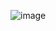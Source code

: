 ![image](https://user-images.githubusercontent.com/91699763/166449172-d4c177ad-7c6d-4ad8-89da-d381b7f245bd.png)
